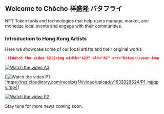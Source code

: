 ## Welcome to Chōcho 祥盛隆 バタフライ

NFT Token tools and technologies that help users manage, market, and monetize local events and engage with their communities.

### Introduction to Hong Kong Artists

Here we showcase some of our local artists and their original works

```markdown
[![Watch the video A2](<img width="422" alt="A2" src="https://user-images.githubusercontent.com/62372389/133919358-3a0659e3-4339-4bcd-ba31-0cc1fe689e45.png">)](https://res.cloudinary.com/receipts14/video/upload/v1632029327/A2_uvnp7y.mp4)
```


[![Watch the video A3](<img width="422" alt="A3" src="https://user-images.githubusercontent.com/62372389/133919489-2e340918-6181-41e6-b3ff-7d90fb902519.png">)](https://res.cloudinary.com/receipts14/video/upload/v1632029485/A3_trr9yo.mp4)


[![Watch the video P1](<img width="421" alt="P1" src="https://user-images.githubusercontent.com/62372389/133919493-0ec8f96b-c64d-4d88-a8fd-facffcf72dd5.png">)]https://res.cloudinary.com/receipts14/video/upload/v1632029624/P1_mjjqpv.mp4)


[![Watch the video P2](<img width="423" alt="P2" src="https://user-images.githubusercontent.com/62372389/133919495-3de2874a-957c-483c-b108-c98541610302.png">)](https://res.cloudinary.com/receipts14/video/upload/v1632030448/P2_vuwcrv.mp4)


Stay tune for more news coming soon.

